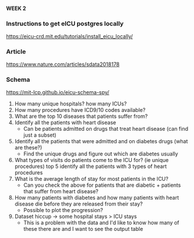 #### WEEK 2
### Instructions to get eICU postgres locally
https://eicu-crd.mit.edu/tutorials/install_eicu_locally/
### Article
https://www.nature.com/articles/sdata2018178
### Schema 
https://mit-lcp.github.io/eicu-schema-spy/
1. How many unique hospitals? how many ICUs? 
2. How many procedures have ICD9/10 codes available?
3. What are the top 10 diseases that patients suffer from? 
4. Identify all the patients with heart disease 
	* Can be patients admitted on drugs that treat heart disease (can find just a subset)
5. Identify all the patients that were admitted and on diabetes drugs (what are these?)
	* Find the unique drugs and figure out which are diabetes usually
6. What types of visits do patients come to the ICU for? (ie unique procedures) top 5
identify all the patients with 3 types of heart procedures 
7. What is the average length of stay for most patients in the ICU? 
	* Can you check the above for patients that are diabetic + patients that suffer from heart disease? 
8. How many patients with diabetes and how many patients with heart disease die before they are released from their stay? 
	* Possible to plot the progression?
9. Dataset hiccup -> some hospital stays > ICU stays 
	* This is a problem with the data and I'd like to know how many of these there are and I want to see the output table
